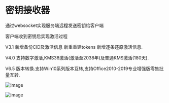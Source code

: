# 密钥接收器

通过websocket实现服务端远程发送密钥给客户端

客户端收到密钥后实现激活过程

V3.1 新增备份CID及激活信息 新重重建tokens 新增逐条还原激活信息. 

V4.0 支持数字激活,KMS38激活(激活至2038年)及普通KMS激活(180天).

V6.5 版本转换.支持Win10系列版本互转,支持Office2010-2019专业增强版零售批量互转.

![image](https://github.com/laomms/MSReceiver/blob/master/接收器.gif)   

![image](https://github.com/laomms/MSReceiver/blob/master/app.jpg)
